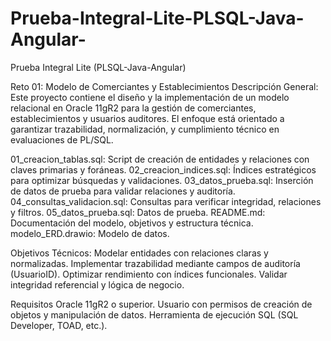 # Prueba-Integral-Lite-PLSQL-Java-Angular-
Prueba Integral Lite (PLSQL-Java-Angular)

Reto 01: Modelo de Comerciantes y Establecimientos
Descripción General:
Este proyecto contiene el diseño y la implementación de un modelo relacional en Oracle 11gR2 para la gestión de comerciantes, establecimientos y usuarios auditores. El enfoque está orientado a garantizar trazabilidad, normalización, y cumplimiento técnico en evaluaciones de PL/SQL.

01_creacion_tablas.sql:	Script de creación de entidades y relaciones con claves primarias y foráneas.
02_creacion_indices.sql:	Índices estratégicos para optimizar búsquedas y validaciones.
03_datos_prueba.sql:	Inserción de datos de prueba para validar relaciones y auditoría.
04_consultas_validacion.sql:	Consultas para verificar integridad, relaciones y filtros.
05_datos_prueba.sql: Datos de prueba.
README.md:	Documentación del modelo, objetivos y estructura técnica.
modelo_ERD.drawio: Modelo de datos.

Objetivos Técnicos:
Modelar entidades con relaciones claras y normalizadas.
Implementar trazabilidad mediante campos de auditoría (UsuarioID).
Optimizar rendimiento con índices funcionales.
Validar integridad referencial y lógica de negocio.

Requisitos
Oracle 11gR2 o superior.
Usuario con permisos de creación de objetos y manipulación de datos.
Herramienta de ejecución SQL (SQL Developer, TOAD, etc.).